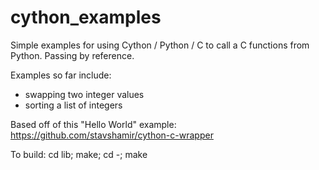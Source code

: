# cython_examples
Simple examples for using Cython / Python / C to call a C functions from Python.  Passing by reference.

Examples so far include:
- swapping two integer values
- sorting a list of integers

Based off of this "Hello World" example: https://github.com/stavshamir/cython-c-wrapper

To build:
cd lib; make; cd -; make
